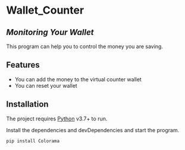 # Wallet_Counter

## _Monitoring Your Wallet_


This program can help you to control the money you are saving.


## Features

- You can add the money to the virtual counter wallet
- You can reset your wallet


## Installation

The project requires [Python](https://www.python.org/) v3.7+ to run.

Install the dependencies and devDependencies and start the program.

```sh
pip install Colorama
```

   [git-repo-url]: <https://github.com/JoaoAssalim/Bill_Bot.git>
   [Python]: <https://www.python.org/>


